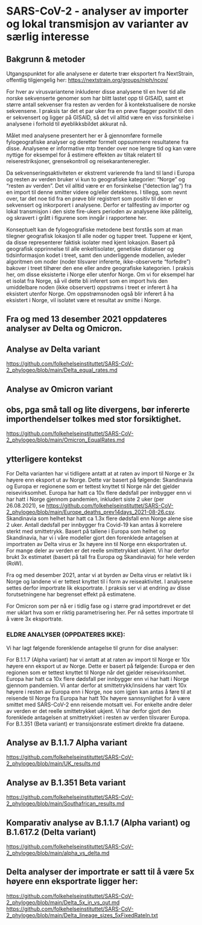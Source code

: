 # SARS-CoV-2 - analyser av importer og lokal transmisjon av varianter av særlig interesse

## Bakgrunn & metoder

Utgangspunktet for alle analysene er daterte trær eksportert fra NextStrain, offentlig tilgjengelig her: https://nextstrain.org/groups/niph/ncov/

For hver av virusvariantene inkluderer disse analysene til en hver tid alle norske sekvenserte genomer som har blitt lastet opp til GISAID, samt et større antall sekvenser fra resten av verden for å kontekstualisere de norske sekvensene. I praksis tar det et par uker fra en prøve flagger positivt til den er sekvensert og ligger på GISAID, så det vil alltid være en viss forsinkelse i analysene i forhold til øyeblikksbildet akkurat nå. 

Målet med analysene presentert her er å gjennomføre formelle fylogeografiske analyser og deretter formelt oppsummere resultatene fra disse. Analysene er informative mtp trender over noe lengre tid og kan være nyttige for eksempel for å estimere effekten av tiltak relatert til reiserestriksjoner, grensekontroll og reisekaranteneregler. 

Da sekvenseringsaktiviteten er ekstremt varierende fra land til land i Europa og resten av verden bruker vi kun to geografiske kategorier: “Norge” og “resten av verden”. Det vil alltid være er en forsinkelse (“detection lag”) fra en import til denne smitter videre og/eller detekteres. I tillegg, som nevnt over, tar det noe tid fra en prøve blir registrert som positiv til den er sekvensert og inkorporert i analysene. Derfor er tallfesting av importer og lokal transmisjon i den siste fire-ukers perioden av analysene ikke pålitelig, og skravert i grått i figurene som inngår i rapportene her.

Konseptuelt kan de fylogeografiske metodene best forstås som at man tilegner geografisk lokasjon til alle noder og tupper treet. Tuppene er kjent, da disse representerer faktisk isolater med kjent lokasjon. Basert på geografisk opprinnelse til alle enkeltisolater, genetiske distanser og tidsinformasjon kodet i treet, samt den underliggende modellen, avleder algoritmen om noder (noder tilsvarer infererte, ikke-observerte “forfedre”) bakover i treet tilhører den ene eller andre geografiske kategorien. I praksis her, om disse eksisterte i Norge eller utenfor Norge. Om vi for eksempel har et isolat fra Norge, så vil dette bli inferert som en import hvis den umiddelbare noden (ikke observert) oppstrøms i treet er inferert å ha eksistert utenfor Norge. Om oppstrømsnoden også blir inferert å ha eksistert i Norge, vil isolatet være et resultat av smitte i Norge.

## Fra og med 13 desember 2021 oppdateres analyser av Delta og Omicron.

## Analyse av Delta variant
https://github.com/folkehelseinstituttet/SARS-CoV-2_phylogeo/blob/main/Delta_equal_rates.md

## Analyse av Omicron variant
## obs, pga små tall og lite divergens, bør infererte importhendelser tolkes med stor forsiktighet.
https://github.com/folkehelseinstituttet/SARS-CoV-2_phylogeo/blob/main/Omicron_EqualRates.md



## ytterligere kontekst

For Delta varianten har vi tidligere antatt at at raten av import til Norge er 3x høyere enn eksport ut av Norge. Dette var basert på følgende: Skandinavia og Europa er regionene som er tettest knyttet til Norge når det gjelder reisevirksomhet. Europa har hatt ca 10x flere dødsfall per innbygger enn vi har hatt i Norge gjennom pandemien, inkludert siste 2 uker (per 26.08.2021), se https://github.com/folkehelseinstituttet/SARS-CoV-2_phylogeo/blob/main/Europe_deaths_prev14days_2021-08-26.csv. Skandinavia som helhet har hatt ca 1.3x flere dødsfall enn Norge alene sise 2 uker. Antall dødsfall per innbygger fra Covid-19 kan antas å korrelere sterkt med smittetrykk. Basert på tallene i Europa som helhet og Skandinavia, har vi i våre modeller gjort den forenklede antagelsen at importraten av Delta virus er 3x høyere inn til Norge enn eksportraten ut. For mange deler av verden er det reelle smittetrykket ukjent. Vi har derfor brukt 3x estimatet (basert på tall fra Europa og Skandinavia) for hele verden (RoW). 

Fra og med desember 2021, antar vi at byrden av Delta virus er relativt lik i Norge og landene vi er tettest knyttet til i form av reiseaktivitet. I analysene settes derfor importrate lik eksportrate. I praksis ser vi at endring av disse forutsetningene har begrenset effekt på estimatene.

For Omicron som per nå er i tidlig fase og i større grad importdrevet er det mer uklart hva som er riktig parametrisering her. Per nå settes importrate til å være 3x eksportrate.




###

### ELDRE ANALYSER (OPPDATERES IKKE):


Vi har lagt følgende forenklende antagelse til grunn for dise analyser:

For B.1.1.7 (Alpha variant) har vi antatt at at raten av import til Norge er 10x høyere enn eksport ut av Norge. Dette er basert på følgende: Europa er den regionen som er tettest knyttet til Norge når det gjelder reisevirksomhet. Europa har hatt ca 10x flere dødsfall per innbygger enn vi har hatt i Norge gjennom pandemien. Vi antar derfor at smittetrykk/insidens har vært 10x høyere i resten av Europa enn i Norge, noe som igjen kan antas å føre til at reisende til Norge fra Europa har hatt 10x høyere sannsynlighet for å være smittet med SARS-CoV-2 enn reisende motsatt vei. For enkelte andre deler av verden er det reelle smittetrykket ukjent. Vi har derfor gjort den forenklede antagelsen at smittetrykket i resten av verden tilsvarer Europa. For B.1.351 (Beta variant) er transisjonsrate estimert direkte fra dataene.


## Analyse av B.1.1.7 Alpha variant
https://github.com/folkehelseinstituttet/SARS-CoV-2_phylogeo/blob/main/UK_results.md

## Analyse av B.1.351 Beta variant
https://github.com/folkehelseinstituttet/SARS-CoV-2_phylogeo/blob/main/Southafrican_results.md

## Komparativ analyse av B.1.1.7 (Alpha variant) og B.1.617.2 (Delta variant)
https://github.com/folkehelseinstituttet/SARS-CoV-2_phylogeo/blob/main/alpha_vs_delta.md


## Delta analyser der importrate er satt til å være 5x høyere enn eksportrate ligger her:
https://github.com/folkehelseinstituttet/SARS-CoV-2_phylogeo/blob/main/Delta_5x_in_vs_out.md
https://github.com/folkehelseinstituttet/SARS-CoV-2_phylogeo/blob/main/Delta_lineage_sizes_5xFixedRateIn.txt

